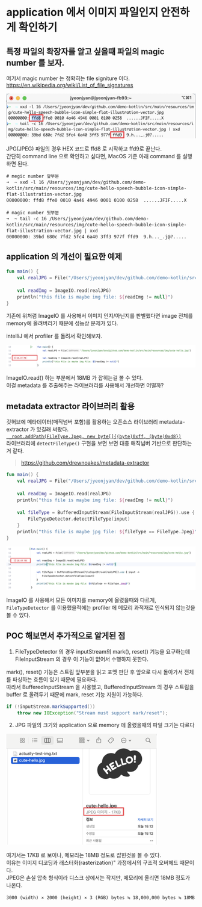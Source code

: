 # application 에서 이미지 파일인지 안전하게 확인하기

## 특정 파일의 확장자를 알고 싶을때 파일의 magic number 를 보자.

여기서 magic number 는 정확히는 file signiture 이다.  
https://en.wikipedia.org/wiki/List_of_file_signatures

<img src="../img/magic-num-cli.png">

JPG(JPEG) 파일의 경우 HEX 코드로 ffd8 로 시작하고 ffd9로 끝난다.  
간단히 command line 으로 확인하고 싶다면, MacOS 기준 아래 command 를 실행하면 된다.

```
# megic number 앞부분
➜  ~ xxd -l 16 /Users/jyeonjyan/dev/github.com/demo-kotlin/src/main/resources/img/cute-hello-speech-bubble-icon-simple-flat-illustration-vector.jpg
00000000: ffd8 ffe0 0010 4a46 4946 0001 0100 0258  ......JFIF.....X

# magic number 뒷부분
➜  ~ tail -c 16 /Users/jyeonjyan/dev/github.com/demo-kotlin/src/main/resources/img/cute-hello-speech-bubble-icon-simple-flat-illustration-vector.jpg | xxd
00000000: 39bd 680c 7fd2 5fc4 6a40 3ff3 977f ffd9  9.h..._.j@?.....
```


## application 의 개선이 필요한 예제

```kotlin
fun main() {
    val realJPG = File("/Users/jyeonjyan/dev/github.com/demo-kotlin/src/main/resources/img/cute-hello.jpg")

    val readImg = ImageIO.read(realJPG)
    println("this file is maybe img file: ${readImg != null}")
}
```

기존에 위처럼 ImageIO 를 사용해서 이미지 인지/아닌지를 판별했다면 image 전체를 memory에 올려버리기 때문에 성능상 문제가 있다.  

intelliJ 에서 profiler 를 돌려서 확인해보자.

<img src="../img/intellij-imgio-mem.png">

ImageIO.read() 하는 부분에서 18MB 가 잡히는걸 볼 수 있다.  
이걸 metadata 를 추출해주는 라이브러리를 사용해서 개선하면 어떨까? 


## metadata extractor 라이브러리 활용

깃허브에 메타데이터(매직넘버 포함)를 활용하는 오픈소스 라이브러리 metadata-extractor 가 있길래 써봤다.  
[` _root.addPath(FileType.Jpeg, new byte[]{(byte)0xff, (byte)0xd8})`](https://github.com/drewnoakes/metadata-extractor/blob/a6e88771b8248bd7f91914a414a9d7e153432866/Source/com/drew/imaging/FileTypeDetector.java#L55C9-L55C74)  
라이브러리에 `detectFileType()` 구현을 보면 보면 대충 매직넘버 기반으로 판단하는거 같다.

> https://github.com/drewnoakes/metadata-extractor


```kotlin
fun main() {
    val realJPG = File("/Users/jyeonjyan/dev/github.com/demo-kotlin/src/main/resources/img/cute-hello.jpg")

    val readImg = ImageIO.read(realJPG)
    println("this file is maybe img file: ${readImg != null}")

    val fileType = BufferedInputStream(FileInputStream(realJPG)).use { input ->
        FileTypeDetector.detectFileType(input)
    }
    println("this file is maybe jpg file: ${fileType == FileType.Jpeg}")
}
```

<img src="../img/intellij-imgio-metaextractor-compare.png">

ImageIO 를 사용해서 모든 이미지를 memory에 올렸을때와 다르게, `FileTypeDetector` 를 이용했을적에는 profiler 에 메모리 과적재로 인식되지 않는것을 볼 수 있다.


## POC 해보면서 추가적으로 알게된 점

1. FileTypeDetector 의 경우 inputStream의 mark(), reset() 기능을 요구하는데 FileInputStream 의 경우 이 기능이 없어서 수행하지 못한다.

mark(), reset() 기능은 스트림 앞부분을 읽고 포맷 판단 후 앞으로 다시 돌아가서 전체를 파싱하는 흐름이 있기 때문에 필요하다.  
따라서 BufferedInputStream 을 사용했고, BufferedInputStream 의 경우 스트림을 buffer 로 올려두기 때문에 mark, reset 기능 지원이 가능하다.

```java
if (!inputStream.markSupported())
    throw new IOException("Stream must support mark/reset");
```


2. JPG 파일의 크기와 application 으로 memory 에 올렸을때의 파일 크기는 다르다

<img src="../img/jpeg-compressed-size.png" width="400px">

여기서는 17KB 로 보이나, 메모리는 18MB 정도로 잡힌것을 볼 수 있다.  
이유는 이미지 디코딩과 래스터화(rasterization)" 과정에서의 구조적 오버헤드 때문이다.  
JPEG은 손실 압축 형식이라 디스크 상에서는 작지만, 메모리에 올리면 18MB 정도가 나온다.  

`3000 (width) × 2000 (height) × 3 (RGB) bytes ≒ 18,000,000 bytes ≒ 18MB`
